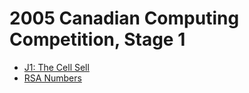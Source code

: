 # 2005 Canadian Computing Competition, Stage 1

* [J1: The Cell Sell][]
* [RSA Numbers][]

[J1: The Cell Sell]: http://www.dmoj.ca/problem/ccc05j1
[RSA Numbers]:       http://www.dmoj.ca/problem/ccc05j2
